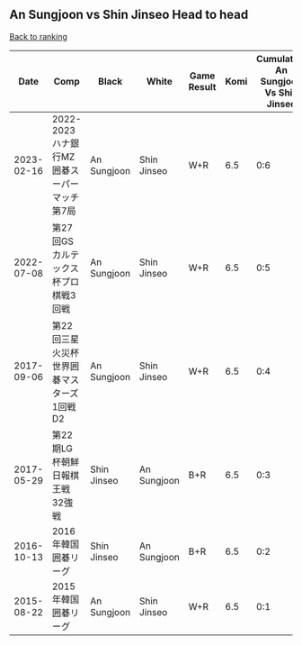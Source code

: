 ## An Sungjoon vs Shin Jinseo Head to head

[Back to ranking](../../index.md)




| **Date** | **Comp** | **Black** | **White** | **Game Result** | **Komi** | **Cumulative An Sungjoon Vs Shin Jinseo** | **An Sungjoon Streak** | **Shin Jinseo Streak** | 
| --- | --- | --- | --- | --- | --- | --- | --- | --- |
| 2023-02-16 | 2022-2023ハナ銀行MZ囲碁スーパーマッチ第7局 | An Sungjoon | Shin Jinseo | W+R | 6.5 | 0:6 | 0 | 6 | 
| 2022-07-08 | 第27回GSカルテックス杯プロ棋戦3回戦 | An Sungjoon | Shin Jinseo | W+R | 6.5 | 0:5 | 0 | 5 | 
| 2017-09-06 | 第22回三星火災杯世界囲碁マスターズ1回戦D2 | An Sungjoon | Shin Jinseo | W+R | 6.5 | 0:4 | 0 | 4 | 
| 2017-05-29 | 第22期LG杯朝鮮日報棋王戦32強戦 | Shin Jinseo | An Sungjoon | B+R | 6.5 | 0:3 | 0 | 3 | 
| 2016-10-13 | 2016年韓国囲碁リーグ | Shin Jinseo | An Sungjoon | B+R | 6.5 | 0:2 | 0 | 2 | 
| 2015-08-22 | 2015年韓国囲碁リーグ | An Sungjoon | Shin Jinseo | W+R | 6.5 | 0:1 | 0 | 1 |




